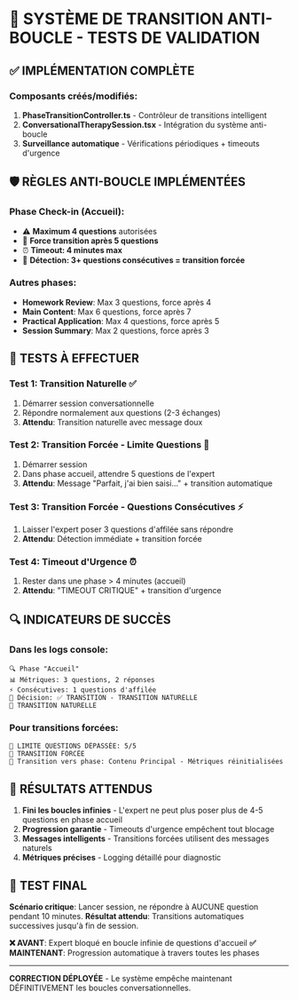 # 🔧 SYSTÈME DE TRANSITION ANTI-BOUCLE - TESTS DE VALIDATION

## ✅ IMPLÉMENTATION COMPLÈTE

### Composants créés/modifiés:
1. **PhaseTransitionController.ts** - Contrôleur de transitions intelligent
2. **ConversationalTherapySession.tsx** - Intégration du système anti-boucle
3. **Surveillance automatique** - Vérifications périodiques + timeouts d'urgence

## 🛡️ RÈGLES ANTI-BOUCLE IMPLÉMENTÉES

### Phase Check-in (Accueil):
- ⚠️ **Maximum 4 questions** autorisées
- 🚨 **Force transition après 5 questions** 
- ⏰ **Timeout: 4 minutes max**
- 🔄 **Détection: 3+ questions consécutives = transition forcée**

### Autres phases:
- **Homework Review**: Max 3 questions, force après 4
- **Main Content**: Max 6 questions, force après 7  
- **Practical Application**: Max 4 questions, force après 5
- **Session Summary**: Max 2 questions, force après 3

## 🧪 TESTS À EFFECTUER

### Test 1: Transition Naturelle ✅
1. Démarrer session conversationnelle
2. Répondre normalement aux questions (2-3 échanges)
3. **Attendu**: Transition naturelle avec message doux

### Test 2: Transition Forcée - Limite Questions 🚨
1. Démarrer session
2. Dans phase accueil, attendre 5 questions de l'expert  
3. **Attendu**: Message "Parfait, j'ai bien saisi..." + transition automatique

### Test 3: Transition Forcée - Questions Consécutives ⚡
1. Laisser l'expert poser 3 questions d'affilée sans répondre
2. **Attendu**: Détection immédiate + transition forcée

### Test 4: Timeout d'Urgence ⏰
1. Rester dans une phase > 4 minutes (accueil)
2. **Attendu**: "TIMEOUT CRITIQUE" + transition d'urgence

## 🔍 INDICATEURS DE SUCCÈS

### Dans les logs console:
```
🔍 Phase "Accueil" 
📊 Métriques: 3 questions, 2 réponses
⚡ Consécutives: 1 questions d'affilée  
🎯 Décision: ✅ TRANSITION - TRANSITION NATURELLE
🚀 TRANSITION NATURELLE
```

### Pour transitions forcées:
```
🚨 LIMITE QUESTIONS DÉPASSÉE: 5/5
🚀 TRANSITION FORCÉE
🔄 Transition vers phase: Contenu Principal - Métriques réinitialisées
```

## 🎯 RÉSULTATS ATTENDUS

1. **Fini les boucles infinies** - L'expert ne peut plus poser plus de 4-5 questions en phase accueil
2. **Progression garantie** - Timeouts d'urgence empêchent tout blocage
3. **Messages intelligents** - Transitions forcées utilisent des messages naturels
4. **Métriques précises** - Logging détaillé pour diagnostic

## 🚀 TEST FINAL

**Scénario critique**: Lancer session, ne répondre à AUCUNE question pendant 10 minutes.
**Résultat attendu**: Transitions automatiques successives jusqu'à fin de session.

**❌ AVANT**: Expert bloqué en boucle infinie de questions d'accueil
**✅ MAINTENANT**: Progression automatique à travers toutes les phases

---

**CORRECTION DÉPLOYÉE** - Le système empêche maintenant DÉFINITIVEMENT les boucles conversationnelles.